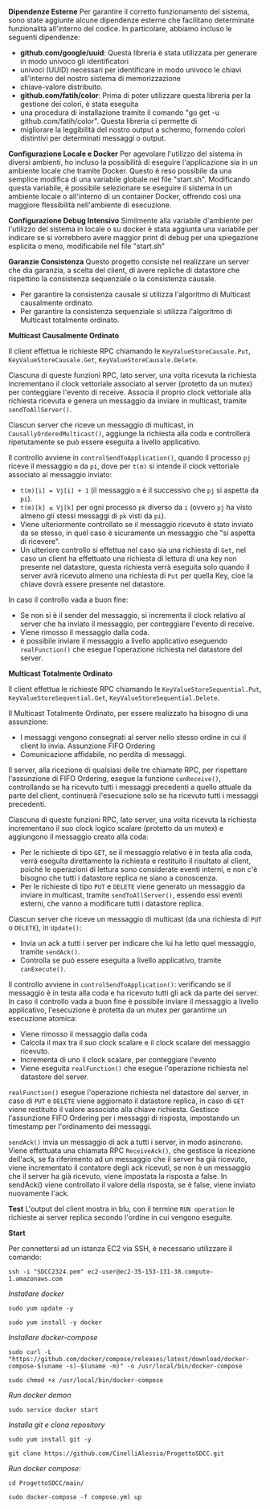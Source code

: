 **Dipendenze Esterne** Per garantire il corretto funzionamento del sistema, sono state aggiunte alcune dipendenze 
esterne che facilitano determinate funzionalità all'interno del codice. 
In particolare, abbiamo incluso le seguenti dipendenze:

*   **github.com/google/uuid**: Questa libreria è stata utilizzata per generare in modo univoco gli identificatori 
* univoci (UUID) necessari per identificare in modo univoco le chiavi all'interno del nostro sistema di memorizzazione 
* chiave-valore distribuito.
*   **github.com/fatih/color**: Prima di poter utilizzare questa libreria per la gestione dei colori, è stata eseguita 
* una procedura di installazione tramite il comando "go get -u github.com/fatih/color". Questa libreria ci permette di 
* migliorare la leggibilità del nostro output a schermo, fornendo colori distintivi per determinati messaggi o output.

**Configurazione Locale e Docker** 
Per agevolare l'utilizzo del sistema in diversi ambienti, ho incluso la possibilità di eseguire l'applicazione sia in 
un ambiente locale che tramite Docker. Questo è reso possibile da una semplice modifica di una variabile globale nel 
file "start.sh". Modificando questa variabile, è possibile selezionare se eseguire il sistema in un ambiente locale 
o all'interno di un container Docker, offrendo così una maggiore flessibilità nell'ambiente di esecuzione.

**Configurazione Debug Intensivo**
Similmente alla variabile d'ambiente per l'utilizzo del sistema in locale o su docker è stata aggiunta una variabile 
per indicare se si vorrebbero avere maggior print di debug per una spiegazione esplicita o meno, modificabile nel file 
"start.sh" 

**Garanzie Consistenza**
Questo progetto consiste nel realizzare un server che dia garanzia, a scelta del client, di avere repliche di datastore
che rispettino la consistenza sequenziale o la consistenza causale. 

- Per garantire la consistenza causale si utilizza l'algoritmo di Multicast causalmente ordinato.
- Per garantire la consistenza sequenziale si utilizza l'algoritmo di Multicast totalmente ordinato.

**Multicast Causalmente Ordinato**

Il client effettua le richieste RPC chiamando le `KeyValueStoreCausale.Put`, `KeyValueStoreCausale.Get`, 
`KeyValueStoreCausale.Delete`.

Ciascuna di queste funzioni RPC, lato server, una volta ricevuta la richiesta incrementano il clock vettoriale 
associato al server (protetto da un mutex) per conteggiare l'evento di receive.
Associa il proprio clock vettoriale alla richiesta ricevuta e genera un messaggio da inviare 
in multicast, tramite `sendToAllServer()`.

Ciascun server che riceve un messaggio di multicast, in `CausallyOrderedMulticast()`, aggiunge la richiesta alla coda e
controllerà ripetutamente se può essere eseguita a livello applicativo.

Il controllo avviene in `controlSendToApplication()`, quando il processo `pj` riceve il messaggio `m` da `pi`, dove per
`t(m)` si intende il clock vettoriale associato al messaggio inviato:
- `t(m)[i] = Vj[i] + 1` (il messaggio `m` è il successivo che `pj` si aspetta da `pi`).
- `t(m)[k] ≤ Vj[k]` per ogni processo `pk` diverso da `i` (ovvero `pj` ha visto almeno gli stessi messaggi di `pk` visti
da `pi`).
- Viene ulteriormente controllato se il messaggio ricevuto è stato inviato da se stesso, in quel caso è sicuramente un 
messaggio che "si aspetta di ricevere".
- Un ulteriore controllo si effettua nel caso sia una richiesta di `Get`, nel caso un client ha effettuato una richiesta
di lettura di una key non presente nel datastore, questa richiesta verrà eseguita solo quando il server avrà ricevuto
almeno una richiesta di `Put` per quella Key, cioè la chiave dovrà essere presente nel datastore. 

In caso il controllo vada a buon fine:
- Se non si è il sender del messaggio, si incrementa il clock relativo al server che ha inviato il messaggio, per 
conteggiare l'evento di receive.
- Viene rimosso il messaggio dalla coda.
- è possibile inviare il messaggio a livello applicativo eseguendo `realFunction()` che esegue l'operazione richiesta
nel datastore del server. 

**Multicast Totalmente Ordinato**

Il client effettua le richieste RPC chiamando le `KeyValueStoreSequential.Put`, `KeyValueStoreSequential.Get`, 
`KeyValueStoreSequential.Delete`.

Il Multicast Totalmente Ordinato, per essere realizzato ha bisogno di una assunzione: 
- I messaggi vengono consegnati al server nello stesso ordine in cui il client lo invia. Assunzione FIFO Ordering
- Comunicazione affidabile, no perdita di messaggi.

Il server, alla ricezione di qualsiasi delle tre chiamate RPC, per rispettare l'assunzione di FIFO Ordering, esegue la 
funzione `canReceive()`, controllando se ha ricevuto tutti i messaggi precedenti a quello attuale da parte del client, 
continuerà l'esecuzione solo se ha ricevuto tutti i messaggi precedenti.

Ciascuna di queste funzioni RPC, lato server, una volta ricevuta la richiesta incrementano il suo clock logico scalare 
(protetto da un mutex) e aggiungono il messaggio creato alla coda:
- Per le richieste di tipo `GET`, se il messaggio relativo è in testa alla coda, verrà eseguita direttamente la 
richiesta e restituito il risultato al client, poiché le operazioni di lettura sono considerate eventi interni, 
e non c'è bisogno che tutti i datastore replica ne siano a conoscenza.
- Per le richieste di tipo `PUT` e `DELETE` viene generato un messaggio da inviare in multicast, tramite 
`sendToAllServer()`, essendo essi eventi esterni, che vanno a modificare tutti i datastore replica.

Ciascun server che riceve un messaggio di multicast (da una richiesta di `PUT` o `DELETE`), in `Update()`:
- Invia un ack a tutti i server per indicare che lui ha letto quel messaggio, tramite `sendAck()`.
- Controlla se può essere eseguita a livello applicativo, tramite `canExecute()`.

Il controllo avviene in `controlSendToApplication()`: verificando se il messaggio è in testa alla coda e ha ricevuto 
tutti gli ack da parte dei server. 
In caso il controllo vada a buon fine è possibile inviare il messaggio a livello applicativo, l'esecuzione è protetta da
un mutex per garantirne un esecuzione atomica:
- Viene rimosso il messaggio dalla coda 
- Calcola il max tra il suo clock scalare e il clock scalare del messaggio ricevuto.
- Incrementa di uno il clock scalare, per conteggiare l'evento 
- Viene eseguita `realFunction()` che esegue l'operazione richiesta nel datastore del server. 

`realFunction()` esegue l'operazione richiesta nel datastore del server, in caso di `PUT` e `DELETE` viene aggiornato il
datastore replica, in caso di `GET` viene restituito il valore associato alla chiave richiesta.
Gestisce l'assunzione FIFO Ordering per i messaggi di risposta, impostando un timestamp per l'ordinamento dei messaggi.

`sendAck()` invia un messaggio di ack a tutti i server, in modo asincrono.
Viene effettuata una chiamata RPC `ReceiveAck()`, che gestisce la ricezione dell'ack, se fa riferimento ad un messaggio 
che il server ha già ricevuto, viene incrementato il contatore degli ack ricevuti, 
se non è un messaggio che il server ha già ricevuto, viene impostata la risposta a false.
In sendAck() viene controllato il valore della risposta, se è false, viene inviato nuovamente l'ack.

**Test**
L'output del client mostra in blu, con il termine `RUN operation` le richieste ai server replica secondo l'ordine in cui
vengono eseguite. 


**Start**

Per connettersi ad un istanza EC2 via SSH, è necessario utilizzare il comando:

`ssh -i "SDCC2324.pem" ec2-user@ec2-35-153-131-38.compute-1.amazonaws.com`

*Installare docker*

`sudo yum update -y`

`sudo yum install -y docker`

*Installare docker-compose*

`sudo curl -L "https://github.com/docker/compose/releases/latest/download/docker-compose-$(uname -s)-$(uname -m)" -o /usr/local/bin/docker-compose`

`sudo chmod +x /usr/local/bin/docker-compose`

*Run docker demon*

`sudo service docker start`

*Installa git e clona repository*

`sudo yum install git -y`

`git clone https://github.com/CinelliAlessia/ProgettoSDCC.git`

*Run docker compose:*

`cd ProgettoSDCC/main/`

`sudo docker-compose -f compose.yml up`